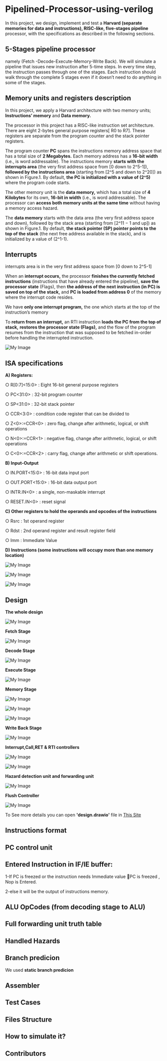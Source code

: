 # Pipelined-Processor-using-verilog

In this project, we design, implement and test a **Harvard (separate memories for data and instructions), RISC-like, five-stages pipeline** processor, with the specifications as described in the following sections.

## 5-Stages pipeline processor

namely (Fetch -Decode-Execute-Memory-Write Back). We will simulate a pipeline that issues new instruction after 5-time steps. In every time step, the instruction passes through one of the stages. Each instruction should walk through the complete 5 stages even if it doesn’t need to do anything in some of the stages.

## Memory units and registers description

In this project, we apply a Harvard architecture with two memory units; **Instructions’ memory** and **Data memory.**

The processor in this project has a RISC-like instruction set architecture. There are eight 2-bytes general purpose registers[ R0 to R7]. These registers are separate from the program counter and the stack pointer registers.

The program counter **PC** spans the instructions memory address space that has a total size of **2 Megabytes.** Each memory address has a **16-bit width** (i.e., is word addressable). The instructions memory **starts with the interrupts area** (the very first address space from [0 down to 2^5-1]), **followed by the instructions area** (starting from [2^5 and down to 2^20]) as shown in Figure.1. By default, **the PC is initialized with a value of (2^5)** where the program code starts.

The other memory unit is the **data memory,** which has a total size of **4 Kilobytes** for its own, **16-bit in width** (i.e., is word addressable). The processor can **access both memory units at the same time** without having a memory access hazard.

The **data memory** starts with the data area (the very first address space and down), followed by the stack area (starting from [2^11 − 1 and up]) as shown in Figure.1. By default, **the stack pointer (SP) pointer points to the top of the stack** (the next free address available in the stack), and is initialized by a value of (2^1-1).

## Interrupts

interrupts area is in the very first address space from [0 down to 2^5-1]

When an **interrupt occurs,** the processor **finishes the currently fetched instructions** (instructions that have already entered the pipeline), **save the processor state** (Flags), then **the address of the next instruction (in PC) is saved on top of the stack,** and **PC is loaded from address 0** of the memory where the interrupt code resides.

We have **only one interrupt program,** the one which starts at the top of the instruction’s memory

To **return from an interrupt,** an RTI instruction **loads the PC from the top of stack,** **restores the processor state (Flags),** and the flow of the program resumes from the instruction that was supposed to be fetched in-order before handling the interrupted instruction.

![My Image](Figures/Figure1.png)

## ISA specifications

**A) Registers:**

○ R[0:7]<15:0> : Eight 16-bit general purpose registers

○ PC<31:0> : 32-bit program counter

○ SP<31:0> : 32-bit stack pointer

○ CCR<3:0> : condition code register that can be divided to

○ Z<0>:=CCR<0> : zero flag, change after arithmetic, logical, or shift operations

○ N<0>:=CCR<1> : negative flag, change after arithmetic, logical, or shift operations

○ C<0>:=CCR<2> : carry flag, change after arithmetic or shift operations.

**B) Input-Output**

○ IN.PORT<15:0> : 16-bit data input port

○ OUT.PORT<15:0> : 16-bit data output port

○ INTR.IN<0> : a single, non-maskable interrupt

○ RESET.IN<0> : reset signal

**C) Other registers to hold the operands and opcodes of the instructions**

○ Rsrc : 1st operand register

○ Rdst : 2nd operand register and result register field

○ Imm : Immediate Value

**D) Instructions (some instructions will occupy more than one memory location)**

![My Image](Figures/One_Operand.png)

![My Image](Figures/two_Operands.png)

![My Image](Figures/Memory,Branch&Signals.png)

## Design

**The whole design**

![My Image](Figures/The_Whole_Design.png)

**Fetch Stage**

![My Image](Figures/Fetch_Stage.png)

**Decode Stage**

![My Image](Figures/Decode_Stage.png)

**Execute Stage**

![My Image](Figures/Execute_Stage.png)

**Memory Stage**

![My Image](Figures/Memory_Stage_1.png)

![My Image](Figures/Memory_Stage_2.png)

![My Image](Figures/Memory_Stage_3.png)

**Write Back Stage**

![My Image](Figures/Write_Back_Stage.png)

**Interrupt,Call,RET & RTI controllers**

![My Image](Figures/Interrupt_Controller_1.png)

![My Image](Figures/Interrupt_Controller_2.png)

**Hazard detection unit and forwarding unit**

![My Image](Figures/HDU&FU.png)

**Flush Controller**

![My Image](Figures/Flush_Controller.png)

To See more details you can open **'design.drawio'** file in [This Site](https://app.diagrams.net/)

## Instructions format

## PC control unit

## Entered Instruction in IF/IE buffer:

1-If PC is freezed or the instruction needs Immediate value PC is freezed , Nop is Entered.

2-else it will be the output of instructions memory.

## ALU OpCodes (from decoding stage to ALU)

## Full forwarding unit truth table

## Handled Hazards

## Branch predicion

We used **static branch predicion**

## Assembler

## Test Cases

## Files Structure

##  How to simulate it?

## Contributors
